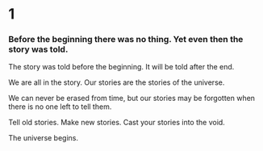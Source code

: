# 1

### Before the beginning there was no thing. Yet even then the story was told.

The story was told before the beginning. It will be told after the end.

We are all in the story. Our stories are the stories of the universe.

We can never be erased from time, but our stories may be forgotten when there is no one left to tell them. 

Tell old stories. Make new stories. Cast your stories into the void. 

The universe begins.